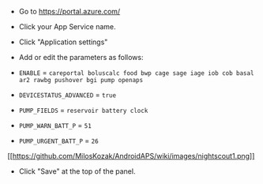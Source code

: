 * Go to https://portal.azure.com/

* Click your App Service name.

* Click "Application settings"

* Add or edit the parameters as follows:
 * `ENABLE` = `careportal boluscalc food bwp cage sage iage iob cob basal ar2 rawbg pushover bgi pump openaps`
 * `DEVICESTATUS_ADVANCED` = `true`
 * `PUMP_FIELDS` = `reservoir battery clock`
 * `PUMP_WARN_BATT_P` = `51`
 * `PUMP_URGENT_BATT_P` = `26`

[[https://github.com/MilosKozak/AndroidAPS/wiki/images/nightscout1.png]]

* Click "Save" at the top of the panel.